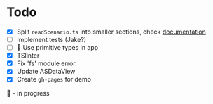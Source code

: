 # Todo

- [x] Split `readScenario.ts` into smaller sections, check [documentation](http://dderevjanik.github.io/agescx/formatscx/)
- [ ] Implement tests (Jake?)
- [ ] :runner: Use primitive types in app
- [x] TSlinter
- [x] Fix 'fs' module error
- [x] Update ASDataView
- [x] Create `gh-pages` for demo

:runner: - in progress

